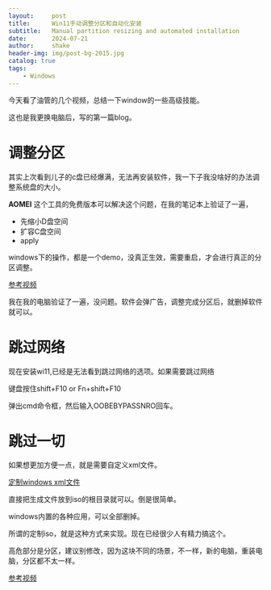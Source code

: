 ```yaml
---
layout:     post
title:      Win11手动调整分区和自动化安装
subtitle:   Manual partition resizing and automated installation
date:       2024-07-21
author:     shake
header-img: img/post-bg-2015.jpg
catalog: true
tags:
    - Windows
---
```


今天看了油管的几个视频，总结一下window的一些高级技能。

这也是我更换电脑后，写的第一篇blog。

# 调整分区

其实上次看到儿子的c盘已经爆满，无法再安装软件，我一下子我没啥好的办法调整系统盘的大小。

**AOMEI** 这个工具的免费版本可以解决这个问题，在我的笔记本上验证了一遍，

* 先缩小D盘空间
* 扩容C盘空间
* apply

windows下的操作，都是一个demo，没真正生效，需要重启，才会进行真正的分区调整。

[参考视频](https://www.youtube.com/watch?v=HV_KQ5mWG7g&ab_channel=%E8%B1%AA%E5%AE%A2%E5%B9%AB)

我在我的电脑验证了一遍，没问题。软件会弹广告，调整完成分区后，就删掉软件就可以。

# 跳过网络

现在安装wi11,已经是无法看到跳过网络的选项。如果需要跳过网络

键盘按住shift+F10 or Fn+shift+F10

弹出cmd命令框，然后输入OOBEBYPASSNRO回车。


# 跳过一切

如果想更加方便一点，就是需要自定义xml文件。

[定制windows xml文件](https://schneegans.de/windows/unattend-generator/)

直接把生成文件放到iso的根目录就可以。倒是很简单。

windows内置的各种应用，可以全部删掉。

所谓的定制iso，就是这种方式来实现。现在已经很少人有精力搞这个。

高危部分是分区，建议别修改，因为这块不同的场景，不一样，新的电脑，重装电脑，分区都不太一样。

[参考视频](https://www.youtube.com/watch?v=OaMpdzkfsQU&t=2s&ab_channel=%E5%B0%8F%E5%8F%8B%E7%8E%A9%E9%9B%BB%E8%85%A6)